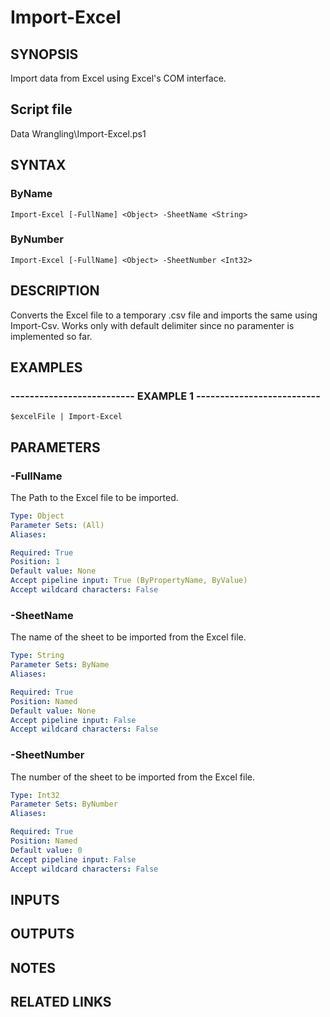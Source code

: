 # Import-Excel

## SYNOPSIS
Import data from Excel using Excel's COM interface.

## Script file
Data Wrangling\Import-Excel.ps1

## SYNTAX

### ByName
```
Import-Excel [-FullName] <Object> -SheetName <String>
```

### ByNumber
```
Import-Excel [-FullName] <Object> -SheetNumber <Int32>
```

## DESCRIPTION
Converts the Excel file to a temporary .csv file and imports the same using Import-Csv.
Works only with default delimiter since no paramenter is implemented so far.

## EXAMPLES

### -------------------------- EXAMPLE 1 --------------------------
```
$excelFile | Import-Excel
```
## PARAMETERS

### -FullName
The Path to the Excel file to be imported.

```yaml
Type: Object
Parameter Sets: (All)
Aliases: 

Required: True
Position: 1
Default value: None
Accept pipeline input: True (ByPropertyName, ByValue)
Accept wildcard characters: False
```

### -SheetName
The name of the sheet to be imported from the Excel file.

```yaml
Type: String
Parameter Sets: ByName
Aliases: 

Required: True
Position: Named
Default value: None
Accept pipeline input: False
Accept wildcard characters: False
```

### -SheetNumber
The number of the sheet to be imported from the Excel file.

```yaml
Type: Int32
Parameter Sets: ByNumber
Aliases: 

Required: True
Position: Named
Default value: 0
Accept pipeline input: False
Accept wildcard characters: False
```

## INPUTS

## OUTPUTS

## NOTES

## RELATED LINKS




